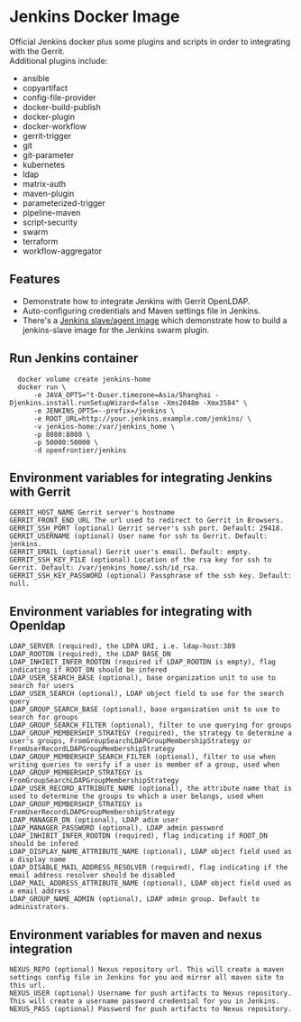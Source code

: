 # Jenkins Docker Image

Official Jenkins docker plus some plugins and scripts in order to integrating with the Gerrit.  
Additional plugins include:

* ansible
* copyartifact
* config-file-provider
* docker-build-publish
* docker-plugin
* docker-workflow
* gerrit-trigger
* git
* git-parameter
* kubernetes
* ldap
* matrix-auth
* maven-plugin
* parameterized-trigger
* pipeline-maven
* script-security
* swarm
* terraform
* workflow-aggregator

## Features

* Demonstrate how to integrate Jenkins with Gerrit OpenLDAP.
* Auto-configuring credentials and Maven settings file in Jenkins.
* There's a [Jenkins slave/agent image](https://hub.docker.com/r/openfrontier/jenkins-swarm-slave/) which demonstrate how to build a jenkins-slave image for the Jenkins swarm plugin.

## Run Jenkins container

  ```shell
    docker volume create jenkins-home
    docker run \
        -e JAVA_OPTS="t-Duser.timezone=Asia/Shanghai -Djenkins.install.runSetupWizard=false -Xms2048m -Xmx3584" \
        -e JENKINS_OPTS=--prefix=/jenkins \
        -e ROOT_URL=http://your.jenkins.example.com/jenkins/ \
        -v jenkins-home:/var/jenkins_home \
        -p 8080:8080 \
        -p 50000:50000 \
        -d openfrontier/jenkins
  ```

## Environment variables for integrating Jenkins with Gerrit

    GERRIT_HOST_NAME Gerrit server's hostname
    GERRIT_FRONT_END_URL The url used to redirect to Gerrit in Browsers.
    GERRIT_SSH_PORT (optional) Gerrit server's ssh port. Default: 29418.
    GERRIT_USERNAME (optional) User name for ssh to Gerrit. Default: jenkins.
    GERRIT_EMAIL (optional) Gerrit user's email. Default: empty.
    GERRIT_SSH_KEY_FILE (optional) Location of the rsa key for ssh to Gerrit. Default: /var/jenkins_home/.ssh/id_rsa.
    GERRIT_SSH_KEY_PASSWORD (optional) Passphrase of the ssh key. Default: null.

## Environment variables for integrating with Openldap

    LDAP_SERVER (required), the LDPA URI, i.e. ldap-host:389
    LDAP_ROOTDN (required), the LDAP BASE_DN
    LDAP_INHIBIT_INFER_ROOTDN (required if LDAP_ROOTDN is empty), flag indicating if ROOT_DN should be infered
    LDAP_USER_SEARCH_BASE (optional), base organization unit to use to search for users
    LDAP_USER_SEARCH (optional), LDAP object field to use for the search query
    LDAP_GROUP_SEARCH_BASE (optional), base organization unit to use to search for groups
    LDAP_GROUP_SEARCH_FILTER (optional), filter to use querying for groups
    LDAP_GROUP_MEMBERSHIP_STRATEGY (required), the strategy to determine a user's groups, FromGroupSearchLDAPGroupMembershipStrategy or FromUserRecordLDAPGroupMembershipStrategy
    LDAP_GROUP_MEMBERSHIP_SEARCH_FILTER (optional), filter to use when writing queries to verify if a user is member of a group, used when LDAP_GROUP_MEMBERSHIP_STRATEGY is FromGroupSearchLDAPGroupMembershipStrategy
    LDAP_USER_RECORD_ATTRIBUTE_NAME (optional), the attribute name that is used to determine the groups to which a user belongs, used when LDAP_GROUP_MEMBERSHIP_STRATEGY is FromUserRecordLDAPGroupMembershipStrategy
    LDAP_MANAGER_DN (optional), LDAP adim user
    LDAP_MANAGER_PASSWORD (optional), LDAP admin password
    LDAP_INHIBIT_INFER_ROOTDN (required), flag indicating if ROOT_DN should be infered
    LDAP_DISPLAY_NAME_ATTRIBUTE_NAME (optional), LDAP object field used as a display name
    LDAP_DISABLE_MAIL_ADDRESS_RESOLVER (required), flag indicating if the email address resolver should be disabled
    LDAP_MAIL_ADDRESS_ATTRIBUTE_NAME (optional), LDAP object field used as a email address
    LDAP_GROUP_NAME_ADMIN (optional), LDAP admin group. Default to administrators.

## Environment variables for maven and nexus integration

    NEXUS_REPO (optional) Nexus repository url. This will create a maven settings config file in Jenkins for you and mirror all maven site to this url.
    NEXUS_USER (optional) Username for push artifacts to Nexus repository. This will create a username password credential for you in Jenkins.
    NEXUS_PASS (optional) Password for push artifacts to Nexus repository.
